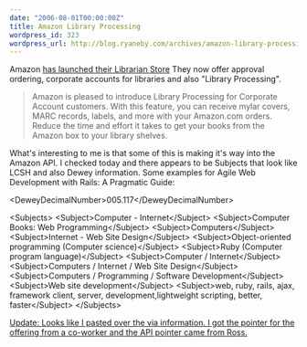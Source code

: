 ```yaml
---
date: "2006-08-01T00:00:00Z"
title: Amazon Library Processing
wordpress_id: 323
wordpress_url: http://blog.ryaneby.com/archives/amazon-library-processing/
---
```

Amazon <a href="http://www.amazon.com/libraries">has launched their Librarian Store</a> They now offer approval ordering, corporate accounts for libraries and also "Library Processing".

<blockquote>Amazon is pleased to introduce Library Processing for Corporate Account customers. With this feature, you can receive mylar covers, MARC records, labels, and more with your Amazon.com orders. Reduce the time and effort it takes to get your books from the Amazon box to your library shelves.</blockquote>

What's interesting to me is that some of this is making it's way into the Amazon API. I checked today and there appears to be Subjects that look like LCSH and also Dewey information. Some examples for Agile Web Development with Rails: A Pragmatic Guide:

&lt;DeweyDecimalNumber&gt;005.117&lt;/DeweyDecimalNumber&gt;

&lt;Subjects&gt;
&lt;Subject&gt;Computer - Internet&lt;/Subject&gt;
&lt;Subject&gt;Computer Books: Web Programming&lt;/Subject&gt;
&lt;Subject&gt;Computers&lt;/Subject&gt;
&lt;Subject&gt;Internet - Web Site Design&lt;/Subject&gt;
&lt;Subject&gt;Object-oriented programming (Computer science)&lt;/Subject&gt;
&lt;Subject&gt;Ruby (Computer program language)&lt;/Subject&gt;
&lt;Subject&gt;Computer / Internet&lt;/Subject&gt;
&lt;Subject&gt;Computers / Internet / Web Site Design&lt;/Subject&gt;
&lt;Subject&gt;Computers / Programming / Software Development&lt;/Subject&gt;
&lt;Subject&gt;Web site development&lt;/Subject&gt;
&lt;Subject&gt;web, ruby, rails, ajax, framework client, server, development,lightweight scripting, better, faster&lt;/Subject&gt;
&lt;/Subjects&gt;

<ins>Update: Looks like I pasted over the via information. I got the pointer for the offering from a co-worker and the API pointer <a href="http://dilettantes.code4lib.org/2006/08/01/one-stop-shopping/">came from Ross</a>.</ins>
